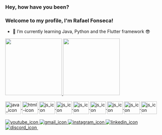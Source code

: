 ### Hey, how have you been?
### Welcome to my profile, I'm Rafael Fonseca!

- 🌱 I’m currently learning Java, Python and the Flutter framework 😎

<div>
  <a href="https://github.com/Fael123Programming">
  <img height="180cm" src="https://github-readme-stats.vercel.app/api?username=Fael123Programming&show_icons=true&theme=dark&include_all_commits=true&count_private=true">
  <img height="180cm" src="https://github-readme-stats.vercel.app/api/top-langs/?username=Fael123Programming&layout=compact&langs_count=16&theme=dark">  
</div>  

<div style="display: inline_block"> <br>
  <img align="center" alt="java_icon" height="40" width="50" src="https://cdn.jsdelivr.net/gh/devicons/devicon/icons/java/java-original-wordmark.svg">
  <img align="center" alt="html-icon" height="40" width="50" src="https://cdn.jsdelivr.net/gh/devicons/devicon/icons/html5/html5-original-wordmark.svg">
  <img align="center" alt="js_icon" height="40" width="50" src="https://cdn.jsdelivr.net/gh/devicons/devicon/icons/css3/css3-original-wordmark.svg">
  <img align="center" alt="js_icon" height="40" width="50" src="https://cdn.jsdelivr.net/gh/devicons/devicon/icons/javascript/javascript-original.svg">
  <img align="center" alt="js_icon" height="40" width="50" src="https://cdn.jsdelivr.net/gh/devicons/devicon/icons/c/c-original.svg">
  <img align="center" alt="js_icon" height="40" width="50" src="https://cdn.jsdelivr.net/gh/devicons/devicon/icons/cplusplus/cplusplus-original.svg">
  <img align="center" alt="js_icon" height="40" width="50" src="https://cdn.jsdelivr.net/gh/devicons/devicon/icons/csharp/csharp-original.svg">
  <img align="center" alt="js_icon" height="40" width="50" src="https://cdn.jsdelivr.net/gh/devicons/devicon/icons/python/python-original-wordmark.svg">
  <img align="center" alt="js_icon" height="40" width="50" src="https://cdn.jsdelivr.net/gh/devicons/devicon/icons/kotlin/kotlin-original.svg">
</div>  
<br>
<div>
  <a href="https://www.youtube.com/channel/UCw3jbZGzZTHlGcYiEe7KpIg" target="_blank"> <img alt="youtube_icon" src="https://img.shields.io/badge/YouTube-FF0000?style=for-the-badge&logo=youtube&logoColor=white" > </a>
  <a href="mailto: rafaelfonseca1020@gmail.com" target="_blank"> <img alt="gmail_icon" src="https://img.shields.io/badge/Gmail-D14836?style=for-the-badge&logo=gmail&logoColor=white" > </a>
  <a href="https://www.instagram.com/rafaelfonseca1020/" target="_blank"> <img alt="instagram_icon" src="https://img.shields.io/badge/Instagram-E4405F?style=for-the-badge&logo=instagram&logoColor=white" > </a>
  <a href="https://www.linkedin.com/in/rafael-fonseca-9a8b251a9" target="_blank"> <img alt="linkedin_icon" src="https://img.shields.io/badge/LinkedIn-0077B5?style=for-the-badge&logo=linkedin&logoColor=white" > </a>
  <a href="https://discord.io/gr_eece" target="_blank"> <img alt="discord_icon" src="https://img.shields.io/badge/Discord-7289DA?style=for-the-badge&logo=discord&logoColor=white" > </a>
  <a href="" target=""> <img alt="" src="" > </a>
</div>
